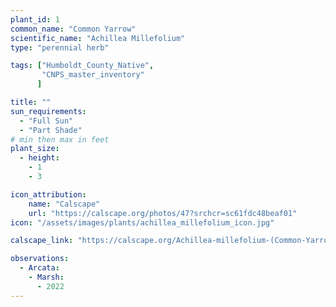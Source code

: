 ```yaml
---
plant_id: 1
common_name: "Common Yarrow"
scientific_name: "Achillea Millefolium"
type: "perennial herb"

tags: ["Humboldt_County_Native",
       "CNPS_master_inventory"
      ]

title: ""
sun_requirements:
  - "Full Sun"
  - "Part Shade"
# min then max in feet
plant_size:
  - height: 
    - 1
    - 3

icon_attribution: 
    name: "Calscape"
    url: "https://calscape.org/photos/47?srchcr=sc61fdc48beaf01"
icon: "/assets/images/plants/achillea_millefolium_icon.jpg" 

calscape_link: "https://calscape.org/Achillea-millefolium-(Common-Yarrow)"

observations: 
  - Arcata:
    - Marsh:
      - 2022
---
```


